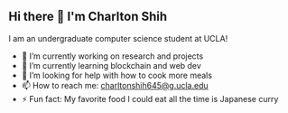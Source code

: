 ## Hi there 👋 I'm Charlton Shih

I am an undergraduate computer science student at UCLA! 

- 🔭 I’m currently working on research and projects
- 🌱 I’m currently learning blockchain and web dev
- 🤔 I’m looking for help with how to cook more meals
- 📫 How to reach me: charltonshih645@g.ucla.edu
- ⚡ Fun fact: My favorite food I could eat all the time is Japanese curry

